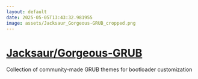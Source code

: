 ```yaml
---
layout: default
date: 2025-05-05T13:43:32.981955
image: assets/Jacksaur_Gorgeous-GRUB_cropped.png
---
```


# [Jacksaur/Gorgeous-GRUB](https://github.com/Jacksaur/Gorgeous-GRUB)

Collection of community-made GRUB themes for bootloader customization
